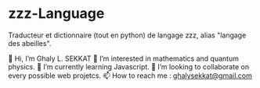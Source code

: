 # zzz-Language
Traducteur et dictionnaire (tout en python) de langage zzz, alias "langage des abeilles".

👋 Hi, I’m Ghaly L. SEKKAT
👀 I’m interested in mathematics and quantum physics.
🌱 I’m currently learning Javascript.
💞️ I’m looking to collaborate on every possible web projetcs.
📫 How to reach me : ghalysekkat@gmail.com